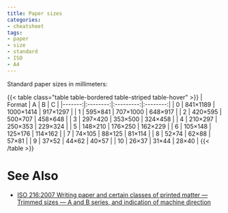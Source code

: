 ```yaml
---
title: Paper sizes
categories:
- cheatsheet
tags:
- paper
- size
- standard
- ISO
- A4
---
```

Standard paper sizes in millimeters:

{{< table class="table table-bordered table-striped table-hover" >}}
| Format |    A     |     B     |    C     |
|-------:|:--------:|:---------:|:--------:|
|      0 | 841×1189 | 1000×1414 | 917×1297 |
|      1 | 595×841  |  707×1000 | 648×917  |
|      2 | 420×595  |  500×707  | 458×648  |
|      3 | 297×420  |  353×500  | 324×458  |
|      4 | 210×297  |  250×353  | 229×324  |
|      5 | 148×210  |  176×250  | 162×229  |
|      6 | 105×148  |  125×176  | 114×162  |
|      7 |  74×105  |   88×125  |  81×114  |
|      8 |  52×74   |   62×88   |  57×81   |
|      9 |  37×52   |   44×62   |  40×57   |
|     10 |  26×37   |   31×44   |  28×40   |
{{< /table >}}

# See Also

- [ISO 216:2007 Writing paper and certain classes of printed matter — Trimmed sizes — A and B series, and indication of machine direction](https://www.iso.org/standard/36631.html)
